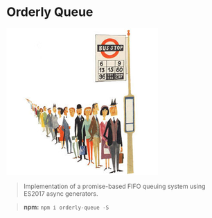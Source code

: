 # Orderly Queue

![Bus Queue](/media/bus-queue.jpg)

> Implementation of a promise-based FIFO queuing system using ES2017 async generators.

> **npm:** `npm i orderly-queue -S`
